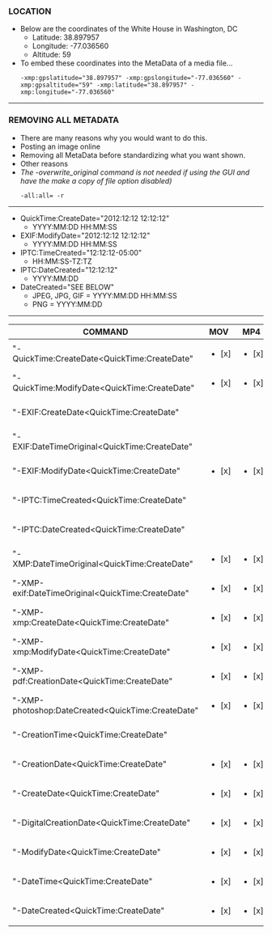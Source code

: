 ### LOCATION ###
 - Below are the coordinates of the White House in Washington, DC
    - Latitude: 38.897957
    - Longitude: -77.036560
    - Altitude: 59
 - To embed these coordinates into the MetaData of a media file...
      ```
      -xmp:gpslatitude="38.897957" -xmp:gpslongitude="-77.036560" -xmp:gpsaltitude="59" -xmp:latitude="38.897957" -xmp:longitude="-77.036560"
      ```
***
### REMOVING ALL METADATA ###
 - There are many reasons why you would want to do this.
  - Posting an image online
  - Removing all MetaData before standardizing what you want shown.
  - Other reasons
 - *The -overwrite_original command is not needed if using the GUI and have the make a copy of file option disabled)*
      ```
      -all:all= -r
      ```
***

- QuickTime:CreateDate="2012:12:12 12:12:12"
  - YYYY:MM:DD HH:MM:SS
- EXIF:ModifyDate="2012:12:12 12:12:12"
  - YYYY:MM:DD HH:MM:SS
- IPTC:TimeCreated="12:12:12-05:00"
  - HH:MM:SS-TZ:TZ
- IPTC:DateCreated="12:12:12"
  - YYYY:MM:DD
- DateCreated="SEE BELOW"
  - JPEG, JPG, GIF = YYYY:MM:DD HH:MM:SS
  - PNG = YYYY:MM:DD


***
| COMMAND | MOV | MP4 | GIF | PNG | JPEG | JPG |
| ----------- | ----------- | ----------- | ----------- | ----------- | ----------- | ----------- |
| "-QuickTime:CreateDate<QuickTime:CreateDate" | <ul><li>[x] </li></ul> | <ul><li>[x] </li></ul> | <ul><li>[x] </li></ul> | <ul><li>[x] </li></ul> | <ul><li>[x] </li></ul> |  |
| "-QuickTime:ModifyDate<QuickTime:CreateDate" | <ul><li>[x] </li></ul> | <ul><li>[x] </li></ul> | <ul><li>[x] </li></ul> | <ul><li>[x] </li></ul> | <ul><li>[x] </li></ul> |  |
| "-EXIF:CreateDate<QuickTime:CreateDate" |  |  | <ul><li>[x] </li></ul> | <ul><li>[x] </li></ul> | <ul><li>[x] </li></ul> | <ul><li>[x] </li></ul> |
| "-EXIF:DateTimeOriginal<QuickTime:CreateDate" |  |  |  | <ul><li>[x] </li></ul> | <ul><li>[x] </li></ul> | <ul><li>[x] </li></ul> |
| "-EXIF:ModifyDate<QuickTime:CreateDate" | <ul><li>[x] </li></ul> | <ul><li>[x] </li></ul> |  | <ul><li>[x] </li></ul> | <ul><li>[x] </li></ul> | <ul><li>[x] </li></ul> |
| "-IPTC:TimeCreated<QuickTime:CreateDate" | | | | <ul><li>[x] </li></ul> | <ul><li>[x] </li></ul> | <ul><li>[x] </li></ul> |
| "-IPTC:DateCreated<QuickTime:CreateDate" | | | | <ul><li>[x] </li></ul> | <ul><li>[x] </li></ul> | <ul><li>[x] </li></ul> |
| "-XMP:DateTimeOriginal<QuickTime:CreateDate" | <ul><li>[x] </li></ul> | <ul><li>[x] </li></ul> | <ul><li>[x] </li></ul> | <ul><li>[x] </li></ul> | <ul><li>[x] </li></ul> | <ul><li>[x] </li></ul> |
| "-XMP-exif:DateTimeOriginal<QuickTime:CreateDate" | <ul><li>[x] </li></ul> | <ul><li>[x] </li></ul> | <ul><li>[x] </li></ul> | <ul><li>[x] </li></ul> | <ul><li>[x] </li></ul> | <ul><li>[x] </li></ul> |
| "-XMP-xmp:CreateDate<QuickTime:CreateDate" | <ul><li>[x] </li></ul> | <ul><li>[x] </li></ul> | <ul><li>[x] </li></ul> | <ul><li>[x] </li></ul> | <ul><li>[x] </li></ul> | <ul><li>[x] </li></ul> |
| "-XMP-xmp:ModifyDate<QuickTime:CreateDate" | <ul><li>[x] </li></ul> | <ul><li>[x] </li></ul> | <ul><li>[x] </li></ul> | <ul><li>[x] </li></ul> | <ul><li>[x] </li></ul> | <ul><li>[x] </li></ul> |
| "-XMP-pdf:CreationDate<QuickTime:CreateDate" | <ul><li>[x] </li></ul> | <ul><li>[x] </li></ul> | <ul><li>[x] </li></ul> | <ul><li>[x] </li></ul> | <ul><li>[x] </li></ul> | <ul><li>[x] </li></ul> |
| "-XMP-photoshop:DateCreated<QuickTime:CreateDate" | <ul><li>[x] </li></ul> | <ul><li>[x] </li></ul> | <ul><li>[x] </li></ul> | <ul><li>[x] </li></ul> | <ul><li>[x] </li></ul> | <ul><li>[x] </li></ul> |
| "-CreationTime<QuickTime:CreateDate" |  | | | <ul><li>[x] </li></ul> |  |  |  |
| "-CreationDate<QuickTime:CreateDate" | <ul><li>[x] </li></ul> | <ul><li>[x] </li></ul> | <ul><li>[x] </li></ul> | <ul><li>[x] </li></ul> | <ul><li>[x] </li></ul> | <ul><li>[x] </li></ul> |
| "-CreateDate<QuickTime:CreateDate" | <ul><li>[x] </li></ul> | <ul><li>[x] </li></ul> | <ul><li>[x] </li></ul> | <ul><li>[x] </li></ul> | <ul><li>[x] </li></ul> | <ul><li>[x] </li></ul> |
| "-DigitalCreationDate<QuickTime:CreateDate" | <ul><li>[x] </li></ul> | <ul><li>[x] </li></ul> | <ul><li>[x] </li></ul> | <ul><li>[x] </li></ul> | <ul><li>[x] </li></ul> | <ul><li>[x] </li></ul> |
| "-ModifyDate<QuickTime:CreateDate" | <ul><li>[x] </li></ul> | <ul><li>[x] </li></ul> | <ul><li>[x] </li></ul> | <ul><li>[x] </li></ul> | <ul><li>[x] </li></ul> | <ul><li>[x] </li></ul> |
| "-DateTime<QuickTime:CreateDate" | <ul><li>[x] </li></ul> | <ul><li>[x] </li></ul> | <ul><li>[x] </li></ul> | <ul><li>[x] </li></ul> | <ul><li>[x] </li></ul> | <ul><li>[x] </li></ul> |
| "-DateCreated<QuickTime:CreateDate" | <ul><li>[x] </li></ul> | <ul><li>[x] </li></ul> | <ul><li>[x] </li></ul> | <ul><li>[x] </li></ul> | <ul><li>[x] </li></ul> | <ul><li>[x] </li></ul> |

